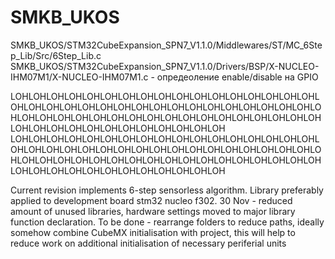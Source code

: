# SMKB_UKOS

SMKB_UKOS/STM32CubeExpansion_SPN7_V1.1.0/Middlewares/ST/MC_6Step_Lib/Src/6Step_Lib.c
SMKB_UKOS/STM32CubeExpansion_SPN7_V1.1.0/Drivers/BSP/X-NUCLEO-IHM07M1/X-NUCLEO-IHM07M1.c - опредеоление enable/disable на GPIO


LOHLOHLOHLOHLOHLOHLOHLOHLOHLOHLOHLOHLOHLOHLOHLOHLOHLOHLOHLOHLOHLOHLOHLOHLOHLOHLOHLOHLOHLOHLOHLOHLOHLOHLOHLOHLOHLOHLOHLOHLOHLOHLOHLOHLOHLOHLOHLOHLOHLOHLOHLOHLOHLOHLOHLOHLOHLOHLOHLOHLOHLOHLOHLOH
LOHLOHLOHLOHLOHLOHLOHLOHLOHLOHLOHLOHLOHLOHLOHLOHLOHLOHLOHLOHLOHLOHLOHLOHLOHLOHLOHLOHLOHLOHLOHLOHLOHLOHLOHLOHLOHLOHLOHLOHLOHLOHLOHLOHLOHLOHLOHLOHLOHLOHLOHLOHLOHLOHLOHLOHLOHLOHLOHLOHLOHLOHLOHLOH


Current revision implements 6-step sensorless algorithm. Library preferably applied to development board stm32 nucleo f302.
30 Nov - reduced amount of unused libraries, hardware settings moved to major library function declaration. 
To be done - rearrange folders to reduce paths, ideally somehow combine CubeMX initialisation with project, this will help to reduce work on additional initialisation of necessary periferial units








